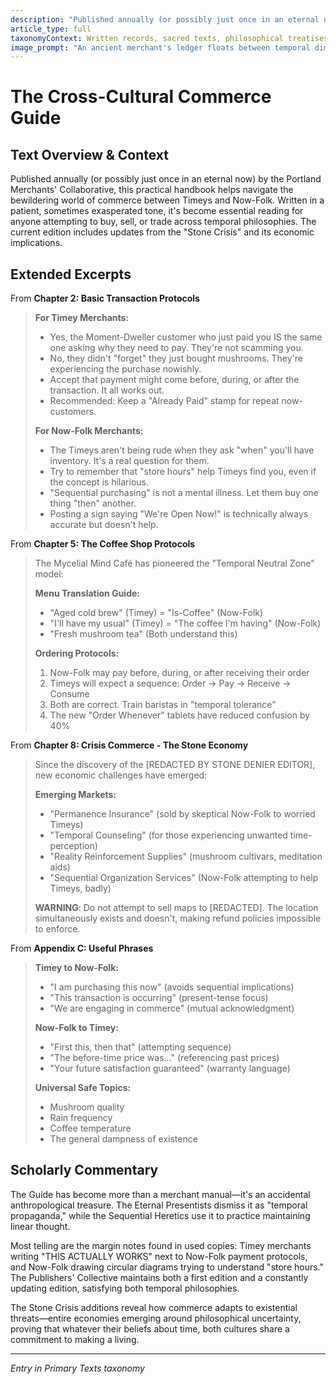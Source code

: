 ```yaml
---
description: "Published annually (or possibly just once in an eternal now) by the Portland Merchants' Collaborative, this practical handbook helps navigate the bewildering world of commerce between Timeys and Now-Folk. Written in a patient, sometimes exasperated tone, it's become essential reading for anyone attempting to buy, sell, or trade across temporal philosophies. The current edition includes updates from the \\\"Stone Crisis\\\" and its economic implications."
article_type: full
taxonomyContext: Written records, sacred texts, philosophical treatises, and everyday documents from both cultures, presented as excerpts with contextual commentary
image_prompt: "An ancient merchant's ledger floats between temporal dimensions, its pages showing simultaneous past and future transactions in ethereal double-exposure. Dark fantasy manuscript illumination style with gold leaf details, spectral hands reaching from different timelines, candlelit atmosphere with reality warping effects."
---
```



# The Cross-Cultural Commerce Guide

## Text Overview & Context

Published annually (or possibly just once in an eternal now) by the Portland Merchants' Collaborative, this practical handbook helps navigate the bewildering world of commerce between Timeys and Now-Folk. Written in a patient, sometimes exasperated tone, it's become essential reading for anyone attempting to buy, sell, or trade across temporal philosophies. The current edition includes updates from the "Stone Crisis" and its economic implications.

## Extended Excerpts

From **Chapter 2: Basic Transaction Protocols**

> **For Timey Merchants:**
> - Yes, the Moment-Dweller customer who just paid you IS the same one asking why they need to pay. They're not scamming you.
> - No, they didn't "forget" they just bought mushrooms. They're experiencing the purchase nowishly.
> - Accept that payment might come before, during, or after the transaction. It all works out.
> - Recommended: Keep a "Already Paid" stamp for repeat now-customers.
>
> **For Now-Folk Merchants:**
> - The Timeys aren't being rude when they ask "when" you'll have inventory. It's a real question for them.
> - Try to remember that "store hours" help Timeys find you, even if the concept is hilarious.
> - "Sequential purchasing" is not a mental illness. Let them buy one thing "then" another.
> - Posting a sign saying "We're Open Now!" is technically always accurate but doesn't help.

From **Chapter 5: The Coffee Shop Protocols**

> The Mycelial Mind Café has pioneered the "Temporal Neutral Zone" model:
> 
> **Menu Translation Guide:**
> - "Aged cold brew" (Timey) = "Is-Coffee" (Now-Folk)
> - "I'll have my usual" (Timey) = "The coffee I'm having" (Now-Folk)
> - "Fresh mushroom tea" (Both understand this)
> 
> **Ordering Protocols:**
> 1. Now-Folk may pay before, during, or after receiving their order
> 2. Timeys will expect a sequence: Order → Pay → Receive → Consume
> 3. Both are correct. Train baristas in "temporal tolerance"
> 4. The new "Order Whenever" tablets have reduced confusion by 40%

From **Chapter 8: Crisis Commerce - The Stone Economy**

> Since the discovery of the [REDACTED BY STONE DENIER EDITOR], new economic challenges have emerged:
> 
> **Emerging Markets:**
> - "Permanence Insurance" (sold by skeptical Now-Folk to worried Timeys)
> - "Temporal Counseling" (for those experiencing unwanted time-perception)
> - "Reality Reinforcement Supplies" (mushroom cultivars, meditation aids)
> - "Sequential Organization Services" (Now-Folk attempting to help Timeys, badly)
> 
> **WARNING**: Do not attempt to sell maps to [REDACTED]. The location simultaneously exists and doesn't, making refund policies impossible to enforce.

From **Appendix C: Useful Phrases**

> **Timey to Now-Folk:**
> - "I am purchasing this now" (avoids sequential implications)
> - "This transaction is occurring" (present-tense focus)
> - "We are engaging in commerce" (mutual acknowledgment)
> 
> **Now-Folk to Timey:**
> - "First this, then that" (attempting sequence)
> - "The before-time price was..." (referencing past prices)
> - "Your future satisfaction guaranteed" (warranty language)
> 
> **Universal Safe Topics:**
> - Mushroom quality
> - Rain frequency  
> - Coffee temperature
> - The general dampness of existence

## Scholarly Commentary

The Guide has become more than a merchant manual—it's an accidental anthropological treasure. The Eternal Presentists dismiss it as "temporal propaganda," while the Sequential Heretics use it to practice maintaining linear thought.

Most telling are the margin notes found in used copies: Timey merchants writing "THIS ACTUALLY WORKS" next to Now-Folk payment protocols, and Now-Folk drawing circular diagrams trying to understand "store hours." The Publishers' Collective maintains both a first edition and a constantly updating edition, satisfying both temporal philosophies.

The Stone Crisis additions reveal how commerce adapts to existential threats—entire economies emerging around philosophical uncertainty, proving that whatever their beliefs about time, both cultures share a commitment to making a living.

---
*Entry in Primary Texts taxonomy*
